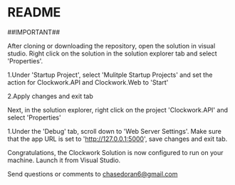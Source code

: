 # README #

##IMPORTANT##

After cloning or downloading the repository, open the solution in visual studio. Right click on the solution in the solution explorer tab and select 'Properties'.

1.Under 'Startup Project', select 'Mulitple Startup Projects' and set the action for Clockwork.API and Clockwork.Web to 'Start'

2.Apply changes and exit tab

Next, in the solution explorer, right click on the project 'Clockwork.API' and select 'Properties'

1.Under the 'Debug' tab, scroll down to 'Web Server Settings'. Make sure that the app URL is set to 'http://127.0.0.1:5000', save changes and exit tab.

Congratulations, the Clockwork Solution is now configured to run on your machine. Launch it from Visual Studio.

Send questions or comments to chasedoran6@gmail.com


